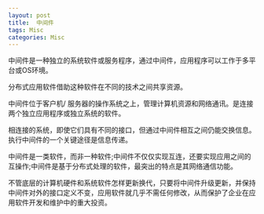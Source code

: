 ```yaml
---
layout: post
title:  中间件
tags: Misc
categories: Misc
---
```


中间件是一种独立的系统软件或服务程序，通过中间件，应用程序可以工作于多平台或OS环境。

分布式应用软件借助这种软件在不同的技术之间共享资源。

中间件位于客户机/ 服务器的操作系统之上，管理计算机资源和网络通讯。是连接两个独立应用程序或独立系统的软件。

相连接的系统，即使它们具有不同的接口，但通过中间件相互之间仍能交换信息。执行中间件的一个关键途径是信息传递。



中间件是一类软件，而非一种软件;中间件不仅仅实现互连，还要实现应用之间的互操作;中间件是基于分布式处理的软件，最突出的特点是其网络通信功能。

不管底层的计算机硬件和系统软件怎样更新换代，只要将中间件升级更新，并保持中间件对外的接口定义不变，应用软件就几乎不需任何修改，从而保护了企业在应用软件开发和维护中的重大投资。



